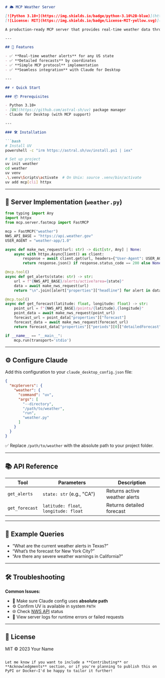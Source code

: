 
```markdown
# 🌦️ MCP Weather Server

[![Python 3.10+](https://img.shields.io/badge/python-3.10%2B-blue)](https://www.python.org/)
[![License: MIT](https://img.shields.io/badge/License-MIT-yellow.svg)](https://opensource.org/licenses/MIT)

A production-ready MCP server that provides real-time weather data through Claude for Desktop.

---

## 🚀 Features

- ✅ **Real-time weather alerts** for any US state  
- ✅ **Detailed forecasts** by coordinates  
- ✅ **Simple MCP protocol** implementation  
- ✅ **Seamless integration** with Claude for Desktop  

---

## ⚡ Quick Start

### 📦 Prerequisites

- Python 3.10+
- [UV](https://github.com/astral-sh/uv) package manager
- Claude for Desktop (with MCP support)

---

### 🛠️ Installation

```bash
# Install UV
powershell -c "irm https://astral.sh/uv/install.ps1 | iex"

# Set up project
uv init weather
cd weather
uv venv
.\.venv\Scripts\activate  # On Unix: source .venv/bin/activate
uv add mcp[cli] httpx
```

---

## 🧪 Server Implementation (`weather.py`)

```python
from typing import Any
import httpx
from mcp.server.fastmcp import FastMCP

mcp = FastMCP("weather")
NWS_API_BASE = "https://api.weather.gov"
USER_AGENT = "weather-app/1.0"

async def make_nws_request(url: str) -> dict[str, Any] | None:
    async with httpx.AsyncClient() as client:
        response = await client.get(url, headers={"User-Agent": USER_AGENT})
        return response.json() if response.status_code == 200 else None

@mcp.tool()
async def get_alerts(state: str) -> str:
    url = f"{NWS_API_BASE}/alerts/active?area={state}"
    data = await make_nws_request(url)
    return "\n".join([alert["properties"]["headline"] for alert in data["features"]]) if data else "No alerts found"

@mcp.tool()
async def get_forecast(latitude: float, longitude: float) -> str:
    point_url = f"{NWS_API_BASE}/points/{latitude},{longitude}"
    point_data = await make_nws_request(point_url)
    forecast_url = point_data["properties"]["forecast"]
    forecast_data = await make_nws_request(forecast_url)
    return forecast_data["properties"]["periods"][0]["detailedForecast"] if forecast_data else "Forecast unavailable"

if __name__ == "__main__":
    mcp.run(transport='stdio')
```

---

## ⚙️ Configure Claude

Add this configuration to your `claude_desktop_config.json` file:

```json
{
  "mcpServers": {
    "weather": {
      "command": "uv",
      "args": [
        "--directory",
        "/path/to/weather",
        "run",
        "weather.py"
      ]
    }
  }
}
```

✅ Replace `/path/to/weather` with the absolute path to your project folder.

---

## 📚 API Reference

| Tool           | Parameters                               | Description                        |
|----------------|------------------------------------------|------------------------------------|
| `get_alerts`   | `state: str` (e.g., "CA")                | Returns active weather alerts      |
| `get_forecast` | `latitude: float`, `longitude: float`    | Returns detailed forecast          |

---

## 💬 Example Queries

- “What are the current weather alerts in Texas?”
- “What’s the forecast for New York City?”
- “Are there any severe weather warnings in California?”

---

## 🛠️ Troubleshooting

**Common Issues:**
- 📍 Make sure Claude config uses **absolute path**
- ⚙️ Confirm UV is available in system `PATH`
- 🌐 Check [NWS API](https://api.weather.gov) status
- 🧾 View server logs for runtime errors or failed requests

---

## 📜 License

MIT © 2023 Your Name
```

Let me know if you want to include a **Contributing** or **Acknowledgments** section, or if you're planning to publish this on PyPI or Docker—I'd be happy to tailor it further!
